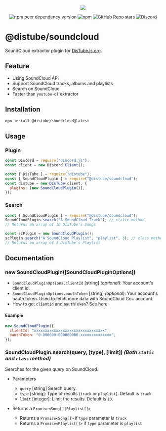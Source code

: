 <div align="center">
  <p>
    <a href="https://nodei.co/npm/@distube/soundcloud"><img src="https://nodei.co/npm/@distube/soundcloud.png?downloads=true&downloadRank=true&stars=true"></a>
  </p>
  <p>
    <img alt="npm peer dependency version" src="https://img.shields.io/npm/dependency-version/@distube/soundcloud/peer/distube?style=flat-square">
    <img alt="npm" src="https://img.shields.io/npm/dt/@distube/soundcloud?logo=npm&style=flat-square">
    <img alt="GitHub Repo stars" src="https://img.shields.io/github/stars/distubejs/soundcloud?logo=github&logoColor=white&style=flat-square">
    <a href="https://discord.gg/feaDd9h"><img alt="Discord" src="https://img.shields.io/discord/732254550689316914?logo=discord&logoColor=white&style=flat-square"></a>
  </p>
</div>

# @distube/soundcloud

SoundCloud extractor plugin for [DisTube.js.org](https://distube.js.org).

## Feature

- Using SoundCloud API
- Support SoundCloud tracks, albums and playlists
- Search on SoundCloud
- Faster than `youtube-dl` extractor

## Installation

```sh
npm install @distube/soundcloud@latest
```

## Usage

### Plugin

```js
const Discord = require("discord.js");
const client = new Discord.Client();

const { DisTube } = require("distube");
const { SoundCloudPlugin } = require("@distube/soundcloud");
const distube = new DisTube(client, {
  plugins: [new SoundCloudPlugin()],
});
```

### Search

```js
const { SoundCloudPlugin } = require("@distube/soundcloud");
SoundCloudPlugin.search("A SoundCloud Track"); // static method
// Returns an array of 10 DisTube's Songs

const scPlugin = new SoundCloudPlugin();
scPlugin.search("A SoundCloud Playlist", "playlist", 3); // class method
// Returns an array of 3 DisTube's Playlist
```

## Documentation

### new SoundCloudPlugin([SoundCloudPluginOptions])

- `SoundCloudPluginOptions.clientId` [string] _(optional)_: Your account's client id.
- `SoundCloudPluginOptions.oauthToken` [string] _(optional)_: Your account's oauth token. Used to fetch more data with SoundCloud Go+ account.
- How to get `clientId` and `oauthToken`? [See here](https://github.com/Tenpi/soundcloud.ts#getting-started)

#### Example

```js
new SoundCloudPlugin({
  clientId: "xxxxxxxxxxxxxxxxxxxxxxxxxxxxxxxx",
  oauthToken: "0-000000-000000000-xxxxxxxxxxxxxx",
});
```

### SoundCloudPlugin.search(query, [type], [limit]) _(Both `static` and `class` method)_

Searches for the given query on SoundCloud.

- Parameters

  - `query` [string] Search query.
  - `type` [string]: Type of results (`track` or `playlist`). Default is `track`.
  - `limit` [integer]: Limit the results. Default is `10`.

- Returns a `Promise<Song[]|Playlist[]>`
  - Returns a `Promise<Song[]>` if `type` parameter is `track`
  - Returns a `Promise<Playlist[]>` if `type` parameter is `playlist`
